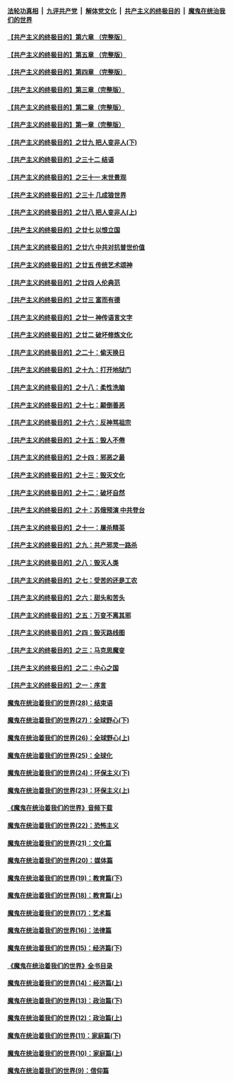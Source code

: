 ####  [法轮功真相](../../../../basic/blob/master/README.md?t=04211301) &nbsp;|&nbsp; [九评共产党](../../../../9ping.md/blob/master/README.md?t=04211301) &nbsp;|&nbsp; [解体党文化](../../../../jtdwh.md/blob/master/README.md?t=04211301)  &nbsp;|&nbsp; [共产主义的终极目的](../../../../gczydzjmd.md/blob/master/README.md?t=04211301) &nbsp;|&nbsp; [魔鬼在统治我们的世界](../../../../mgztzwmdsj.md/blob/master/README.md?t=04211301) 

#### [【共产主义的终极目的】第六章 （完整版）](../pages/nsc422/n11428913.md?t=04211301) 

#### [【共产主义的终极目的】第五章 （完整版）](../pages/nsc422/n11428912.md?t=04211301) 

#### [【共产主义的终极目的】第四章 （完整版）](../pages/nsc422/n11428907.md?t=04211301) 

#### [【共产主义的终极目的】第三章（完整版）](../pages/nsc422/n11428848.md?t=04211301) 

#### [【共产主义的终极目的】第二章（完整版）](../pages/nsc422/n11428831.md?t=04211301) 

#### [【共产主义的终极目的】第一章（完整版）](../pages/nsc422/n11417651.md?t=04211301) 

#### [【共产主义的终极目的】之廿九 把人变非人(下)](../pages/nsc422/n11344140.md?t=04211301) 

#### [【共产主义的终极目的】之三十二 结语](../pages/nsc422/n11360535.md?t=04211301) 

#### [【共产主义的终极目的】之三十一 末世景观](../pages/nsc422/n11351129.md?t=04211301) 

#### [【共产主义的终极目的】之三十 几成狼世界](../pages/nsc422/n11348280.md?t=04211301) 

#### [【共产主义的终极目的】之廿八 把人变非人(上)](../pages/nsc422/n11340492.md?t=04211301) 

#### [【共产主义的终极目的】之廿七 以恨立国](../pages/nsc422/n11336944.md?t=04211301) 

#### [【共产主义的终极目的】之廿六 中共对抗普世价值](../pages/nsc422/n11324785.md?t=04211301) 

#### [【共产主义的终极目的】之廿五 传统艺术颂神](../pages/nsc422/n11296396.md?t=04211301) 

#### [【共产主义的终极目的】之廿四 人伦典范](../pages/nsc422/n11296397.md?t=04211301) 

#### [【共产主义的终极目的】之廿三 富而有德](../pages/nsc422/n11283598.md?t=04211301) 

#### [【共产主义的终极目的】之廿一 神传语言文字](../pages/nsc422/n11263265.md?t=04211301) 

#### [【共产主义的终极目的】之廿二 破坏修炼文化](../pages/nsc422/n11245728.md?t=04211301) 

#### [【共产主义的终极目的】之二十：偷天换日](../pages/nsc422/n11238846.md?t=04211301) 

#### [【共产主义的终极目的】之十九：打开地狱门](../pages/nsc422/n11206376.md?t=04211301) 

#### [【共产主义的终极目的】之十八：柔性洗脑](../pages/nsc422/n11199994.md?t=04211301) 

#### [【共产主义的终极目的】之十七：颠倒善恶](../pages/nsc422/n11179782.md?t=04211301) 

#### [【共产主义的终极目的】之十六：反神骂祖宗](../pages/nsc422/n11166798.md?t=04211301) 

#### [【共产主义的终极目的】之十五：毁人不倦](../pages/nsc422/n11166792.md?t=04211301) 

#### [【共产主义的终极目的】之十四：邪恶之最](../pages/nsc422/n11150249.md?t=04211301) 

#### [【共产主义的终极目的】之十三：毁灭文化](../pages/nsc422/n11135227.md?t=04211301) 

#### [【共产主义的终极目的】之十二：破坏自然](../pages/nsc422/n11135214.md?t=04211301) 

#### [【共产主义的终极目的】之十：苏俄预演 中共登台](../pages/nsc422/n11118424.md?t=04211301) 

#### [【共产主义的终极目的】之十一：屠杀精英](../pages/nsc422/n11118442.md?t=04211301) 

#### [【共产主义的终极目的】之九：共产邪灵一路杀](../pages/nsc422/n11114139.md?t=04211301) 

#### [【共产主义的终极目的】之八：毁灭人类](../pages/nsc422/n11108503.md?t=04211301) 

#### [【共产主义的终极目的】之七：受苦的还是工农](../pages/nsc422/n11101809.md?t=04211301) 

#### [【共产主义的终极目的】之六：甜头和苦头](../pages/nsc422/n11096971.md?t=04211301) 

#### [【共产主义的终极目的】之五：万变不离其邪](../pages/nsc422/n11091285.md?t=04211301) 

#### [【共产主义的终极目的】之四：毁灭路线图](../pages/nsc422/n11086284.md?t=04211301) 

#### [【共产主义的终极目的】之三：马克思魔变](../pages/nsc422/n11061941.md?t=04211301) 

#### [【共产主义的终极目的】之二：中心之国](../pages/nsc422/n11047728.md?t=04211301) 

#### [【共产主义的终极目的】之一：序言](../pages/nsc422/n11086077.md?t=04211301) 

#### [魔鬼在统治着我们的世界(28)：结束语](../pages/nsc422/n10936246.md?t=04211301) 

#### [魔鬼在统治着我们的世界(27)：全球野心(下)](../pages/nsc422/n10928319.md?t=04211301) 

#### [魔鬼在统治着我们的世界(26)：全球野心(上)](../pages/nsc422/n10900318.md?t=04211301) 

#### [魔鬼在统治着我们的世界(25)：全球化](../pages/nsc422/n10788205.md?t=04211301) 

#### [魔鬼在统治着我们的世界(24)：环保主义(下)](../pages/nsc422/n10695307.md?t=04211301) 

#### [魔鬼在统治着我们的世界(23)：环保主义(上)](../pages/nsc422/n10688613.md?t=04211301) 

#### [《魔鬼在统治着我们的世界》音频下载](../pages/nsc422/n10635553.md?t=04211301) 

#### [魔鬼在统治着我们的世界(22)：恐怖主义](../pages/nsc422/n10614727.md?t=04211301) 

#### [魔鬼在统治着我们的世界(21)：文化篇](../pages/nsc422/n10597706.md?t=04211301) 

#### [魔鬼在统治着我们的世界(20)：媒体篇](../pages/nsc422/n10586579.md?t=04211301) 

#### [魔鬼在统治着我们的世界(19)：教育篇(下)](../pages/nsc422/n10564808.md?t=04211301) 

#### [魔鬼在统治着我们的世界(18)：教育篇(上)](../pages/nsc422/n10526970.md?t=04211301) 

#### [魔鬼在统治着我们的世界(17)：艺术篇](../pages/nsc422/n10499093.md?t=04211301) 

#### [魔鬼在统治着我们的世界(16)：法律篇](../pages/nsc422/n10485969.md?t=04211301) 

#### [魔鬼在统治着我们的世界(15)：经济篇(下)](../pages/nsc422/n10469975.md?t=04211301) 

#### [《魔鬼在统治着我们的世界》全书目录](../pages/nsc422/n10464261.md?t=04211301) 

#### [魔鬼在统治着我们的世界(14)：经济篇(上)](../pages/nsc422/n10457370.md?t=04211301) 

#### [魔鬼在统治着我们的世界(13)：政治篇(下)](../pages/nsc422/n10448270.md?t=04211301) 

#### [魔鬼在统治着我们的世界(12)：政治篇(上)](../pages/nsc422/n10444576.md?t=04211301) 

#### [魔鬼在统治着我们的世界(11)：家庭篇(下)](../pages/nsc422/n10440961.md?t=04211301) 

#### [魔鬼在统治着我们的世界(10)：家庭篇(上)](../pages/nsc422/n10435448.md?t=04211301) 

#### [魔鬼在统治着我们的世界(9)：信仰篇](../pages/nsc422/n10432159.md?t=04211301) 

